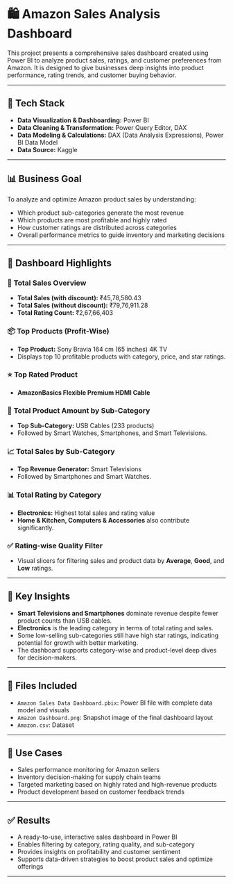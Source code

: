 # 🛍️ Amazon Sales Analysis Dashboard

This project presents a comprehensive sales dashboard created using Power BI to analyze product sales, ratings, and customer preferences from Amazon. It is designed to give businesses deep insights into product performance, rating trends, and customer buying behavior.

---

## 🧰 Tech Stack

* **Data Visualization & Dashboarding:** Power BI
* **Data Cleaning & Transformation:** Power Query Editor, DAX
* **Data Modeling & Calculations:** DAX (Data Analysis Expressions), Power BI Data Model
* **Data Source:** Kaggle

---

## 📊 Business Goal

To analyze and optimize Amazon product sales by understanding:

* Which product sub-categories generate the most revenue
* Which products are most profitable and highly rated
* How customer ratings are distributed across categories
* Overall performance metrics to guide inventory and marketing decisions

---

## 📌 Dashboard Highlights

### 🔢 **Total Sales Overview**

* **Total Sales (with discount):** ₹45,78,580.43
* **Total Sales (without discount):** ₹79,76,911.28
* **Total Rating Count:** ₹2,67,66,403

### 📦 **Top Products (Profit-Wise)**

* **Top Product:** Sony Bravia 164 cm (65 inches) 4K TV
* Displays top 10 profitable products with category, price, and star ratings.

### ⭐ **Top Rated Product**

* **AmazonBasics Flexible Premium HDMI Cable**

### 🧮 **Total Product Amount by Sub-Category**

* **Top Sub-Category:** USB Cables (233 products)
* Followed by Smart Watches, Smartphones, and Smart Televisions.

### 📈 **Total Sales by Sub-Category**

* **Top Revenue Generator:** Smart Televisions
* Followed by Smartphones and Smart Watches.

### 📊 **Total Rating by Category**

* **Electronics:** Highest total sales and rating value
* **Home & Kitchen, Computers & Accessories** also contribute significantly.

### ✅ **Rating-wise Quality Filter**

* Visual slicers for filtering sales and product data by **Average**, **Good**, and **Low** ratings.

---

## 🎯 Key Insights

* **Smart Televisions and Smartphones** dominate revenue despite fewer product counts than USB cables.
* **Electronics** is the leading category in terms of total rating and sales.
* Some low-selling sub-categories still have high star ratings, indicating potential for growth with better marketing.
* The dashboard supports category-wise and product-level deep dives for decision-makers.

---

## 📁 Files Included

* `Amazon Sales Data Dashboard.pbix`: Power BI file with complete data model and visuals
* `Amazon Dashboard.png`: Snapshot image of the final dashboard layout
* `Amazon.csv`: Dataset

---

## 📌 Use Cases

* Sales performance monitoring for Amazon sellers
* Inventory decision-making for supply chain teams
* Targeted marketing based on highly rated and high-revenue products
* Product development based on customer feedback trends

---

## ✅ Results

* A ready-to-use, interactive sales dashboard in Power BI
* Enables filtering by category, rating quality, and sub-category
* Provides insights on profitability and customer sentiment
* Supports data-driven strategies to boost product sales and optimize offerings

---

